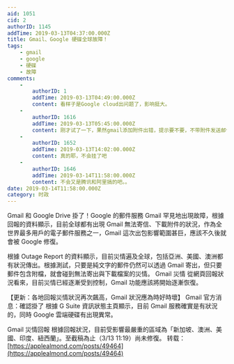 ```yaml
---
aid: 1051
cid: 2
authorID: 1145
addTime: 2019-03-13T04:37:00.000Z
title: Gmail、Google 硬碟全球故障！
tags:
    - gmail
    - google
    - 硬碟
    - 故障
comments:
    -
        authorID: 1
        addTime: 2019-03-13T04:49:00.000Z
        content: 看样子是Google cloud出问题了，影响挺大。
    -
        authorID: 1616
        addTime: 2019-03-13T05:45:00.000Z
        content: 刚才试了一下，果然gmail添加附件出错，提示要不要，不带附件发送邮件。
    -
        authorID: 1652
        addTime: 2019-03-13T14:02:00.000Z
        content: 真的耶，不会挂了吧
    -
        authorID: 1646
        addTime: 2019-03-14T11:58:00.000Z
        content: 不会又是腾讯和阿里搞的吧。。
date: 2019-03-14T11:58:00.000Z
category: 时政
---
```


Gmail 和 Google Drive 掛了！Google 的郵件服務 Gmail 罕見地出現故障，根據回報的資料顯示，目前全球都有出現 Gmail 無法寄信、下載附件的狀況，作為全世界最多用戶的電子郵件服務之一，Gmail 這次出包影響範圍甚巨，應該不久後就會被 Google 修復。

根據 Outage Report 的資料顯示，目前災情遍及全球，包括亞洲、美國、澳洲都有狀況傳出。根據測試，只要是純文字的郵件仍然可以透過 Gmail 寄出，但只要郵件包含附檔，就會碰到無法寄出與下載檔案的災情。 Gmail 災情 從網頁回報狀況看來，目前災情已經逐漸受到控制，Gmail 功能應該將開始逐漸恢復。

【更新：各地回報災情狀況再次飆高，Gmail 狀況應為時好時壞】 Gmail 官方消息：確認掛了 根據 G Suite 資訊狀態主頁顯示，目前 Gmail 服務確實是有狀況的，同時 Google 雲端硬碟有出現異常。

Gmail 災情回報 根據回報狀況，目前受影響最嚴重的區域為「新加坡、澳洲、美國、印度、紐西蘭」。至截稿為止（3/13 11:19）尚未修復。 转载：[https://applealmond.com/posts/49464](https://applealmond.com/posts/49464)
